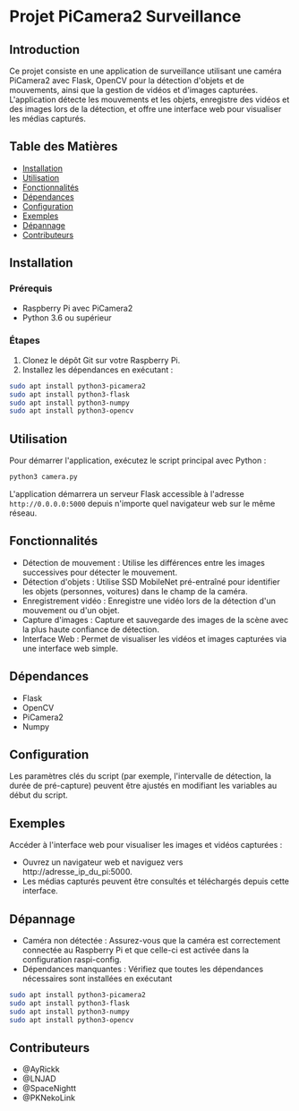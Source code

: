 # Projet PiCamera2 Surveillance

## Introduction
Ce projet consiste en une application de surveillance utilisant une caméra PiCamera2 avec Flask, OpenCV pour la détection d'objets et de mouvements, ainsi que la gestion de vidéos et d'images capturées. L'application détecte les mouvements et les objets, enregistre des vidéos et des images lors de la détection, et offre une interface web pour visualiser les médias capturés.

## Table des Matières
- [Installation](#installation)
- [Utilisation](#utilisation)
- [Fonctionnalités](#fonctionnalités)
- [Dépendances](#dépendances)
- [Configuration](#configuration)
- [Exemples](#exemples)
- [Dépannage](#dépannage)
- [Contributeurs](#contributeurs)

## Installation

### Prérequis
- Raspberry Pi avec PiCamera2
- Python 3.6 ou supérieur

### Étapes
1. Clonez le dépôt Git sur votre Raspberry Pi.
2. Installez les dépendances en exécutant :
```bash
sudo apt install python3-picamera2
sudo apt install python3-flask
sudo apt install python3-numpy
sudo apt install python3-opencv
```

## Utilisation
Pour démarrer l'application, exécutez le script principal avec Python :

```bash
python3 camera.py
```

L'application démarrera un serveur Flask accessible à l'adresse `http://0.0.0.0:5000` depuis n'importe quel navigateur web sur le même réseau.

## Fonctionnalités

- Détection de mouvement : Utilise les différences entre les images successives pour détecter le mouvement.
- Détection d'objets : Utilise SSD MobileNet pré-entraîné pour identifier les objets (personnes, voitures) dans le champ de la caméra.
- Enregistrement vidéo : Enregistre une vidéo lors de la détection d'un mouvement ou d'un objet.
- Capture d'images : Capture et sauvegarde des images de la scène avec la plus haute confiance de détection.
- Interface Web : Permet de visualiser les vidéos et images capturées via une interface web simple.
  
## Dépendances
- Flask
- OpenCV
- PiCamera2
- Numpy

## Configuration
Les paramètres clés du script (par exemple, l'intervalle de détection, la durée de pré-capture) peuvent être ajustés en modifiant les variables au début du script.

## Exemples
Accéder à l'interface web pour visualiser les images et vidéos capturées :

- Ouvrez un navigateur web et naviguez vers http://adresse_ip_du_pi:5000.
- Les médias capturés peuvent être consultés et téléchargés depuis cette interface.
  
## Dépannage
- Caméra non détectée : Assurez-vous que la caméra est correctement connectée au Raspberry Pi et que celle-ci est activée dans la configuration raspi-config.
- Dépendances manquantes : Vérifiez que toutes les dépendances nécessaires sont installées en exécutant
```bash
sudo apt install python3-picamera2
sudo apt install python3-flask
sudo apt install python3-numpy
sudo apt install python3-opencv
```
## Contributeurs
- @AyRickk
- @LNJAD
- @SpaceNightt
- @PKNekoLink
